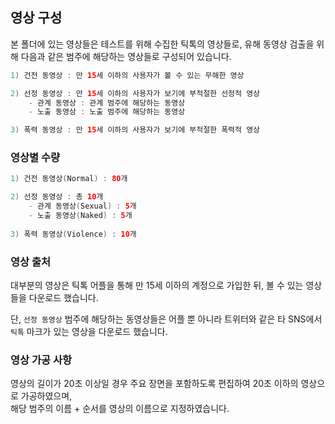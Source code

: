 ## 영상 구성 
본 폴더에 있는 영상들은 테스트를 위해 수집한 틱톡의 영상들로, 유해 동영상 검출을 위해 다음과 같은 범주에 해당하는 영상들로 구성되어 있습니다. 
```kotlin
1) 건전 동영상 : 만 15세 이하의 사용자가 볼 수 있는 무해한 영상

2) 선정 동영상 : 만 15세 이하의 사용자가 보기에 부적절한 선정적 영상
    - 관계 동영상 : 관계 범주에 해당하는 동영상
    - 노출 동영상 : 노출 범주에 해당하는 동영상

3) 폭력 동영상 : 만 15세 이하의 사용자가 보기에 부적절한 폭력적 영상
```

### 영상별 수량
```kotlin
1) 건전 동영상(Normal) : 80개 

2) 선정 동영상 : 총 10개
    - 관계 동영상(Sexual) : 5개
    - 노출 동영상(Naked) : 5개
    
3) 폭력 동영상(Violence) : 10개
```

### 영상 출처
대부분의 영상은 틱톡 어플을 통해 만 15세 이하의 계정으로 가입한 뒤, 볼 수 있는 영상들을 다운로드 했습니다. 


단, `선정 동영상` 범주에 해당하는 동영상들은 어플 뿐 아니라 트위터와 같은 타 SNS에서 `틱톡` 마크가 있는 영상을 다운로드 했습니다. 

### 영상 가공 사항
영상의 길이가 20초 이상일 경우 주요 장면을 포함하도록 편집하여 20초 이하의 영상으로 가공하였으며, <br> 해당 범주의 이름 + 순서를 영상의 이름으로 지정하였습니다. 

